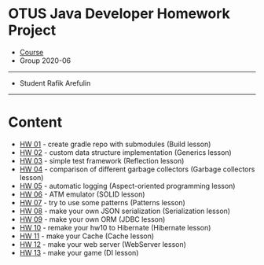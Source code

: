 ﻿# OTUS Java Developer Homework Project

* [Course](https://otus.ru/lessons/razrabotchik-java/?int_source=courses_catalog&int_term=programming)
* Group 2020-06
---
* Student Rafik Arefulin
---
# Content
* [HW 01](./hw01-gradle) - create gradle repo with submodules (Build lesson)
* [HW 02](./hw02-DIYArray) - custom data structure implementation (Generics lesson)
* [HW 03](./hw03-reflection) - simple test framework (Reflection lesson)
* [HW 04](./hw04-GC) - comparison of different garbage collectors (Garbage collectors lesson)
* [HW 05](./hw05-AOP) - automatic logging (Aspect-oriented programming lesson)
* [HW 06](./hw06-ATM) - ATM emulator (SOLID lesson)
* [HW 07](./hw07-Patterns) - try to use some patterns (Patterns lesson)
* [HW 08](./hw08-Serialization) - make your own JSON serialization (Serialization lesson)
* [HW 09](./hw09-ORM) - make your own ORM (JDBC lesson)
* [HW 10](./hw10-Hibernate) - remake your hw10 to Hibernate (Hibernate lesson)
* [HW 11](./hw11-Cache) - make your Cache (Cache lesson)
* [HW 12](./hw12-WebServer) - make your web server (WebServer lesson)
* [HW 13](./hw13-DI) - make your game (DI lesson)

